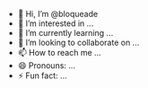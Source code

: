 - 👋 Hi, I’m @bloqueade
- 👀 I’m interested in ...
- 🌱 I’m currently learning ...
- 💞️ I’m looking to collaborate on ...
- 📫 How to reach me ...
- 😄 Pronouns: ...
- ⚡ Fun fact: ...

<!---
bloqueade/bloqueade is a ✨ special ✨ repository because its `README.md` (this file) appears on your GitHub profile.
You can click the Preview link to take a look at your changes.
--->
